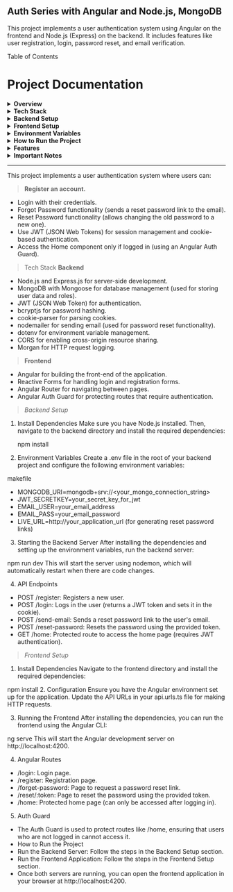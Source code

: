 ﻿## Auth Series with Angular and Node.js, MongoDB

This project implements a user authentication system using Angular on the frontend and Node.js (Express) on the backend. It includes features like user registration, login, password reset, and email verification.

Table of Contents  
# Project Documentation

<details>
  <summary><strong>Overview</strong></summary>
  <!-- Content for Overview -->
  This project is an authentication system built with Node.js and Angular, featuring login, registration, password reset, and email verification.
</details>

<details>
  <summary><strong>Tech Stack</strong></summary>
  <!-- Content for Tech Stack -->
  - **Backend**: Node.js, Express, MongoDB  
  - **Frontend**: Angular, HTML, CSS  
  - **Authentication**: JWT (JSON Web Token)
</details>

<details>
  <summary><strong>Backend Setup</strong></summary>
  <!-- Content for Backend Setup -->
  1. Clone the repository: `git clone <repo_url>`
  2. Navigate to the backend folder: `cd backend`
  3. Install dependencies: `npm install`
  4. Setup environment variables as mentioned in the "Environment Variables" section.
</details>

<details>
  <summary><strong>Frontend Setup</strong></summary>
  <!-- Content for Frontend Setup -->
  1. Navigate to the frontend folder: `cd frontend`
  2. Install dependencies: `npm install`
  3. Serve the application: `ng serve`
</details>

<details>
  <summary><strong>Environment Variables</strong></summary>
  <!-- Content for Environment Variables -->
  - `JWT_SECRETKEY` - Secret key for JWT authentication
  - `DB_URI` - MongoDB connection string
  - `EMAIL_USER` - Email address used for sending emails
  - `EMAIL_PASS` - Email password for the above account
</details>

<details>
  <summary><strong>How to Run the Project</strong></summary>
  <!-- Content for How to Run the Project -->
  1. Ensure that MongoDB is running and your environment variables are configured.
  2. Start the backend server: `npm start` or `nodemon server.js`
  3. In a separate terminal, navigate to the frontend and run `ng serve`
</details>

<details>
  <summary><strong>Features</strong></summary>
  <!-- Content for Features -->
  - User Registration & Login
  - Password Reset via email
  - Email Verification and Security
</details>

<details>
  <summary><strong>Important Notes</strong></summary>
  <!-- Content for Important Notes -->
  - The JWT token is stored in a cookie for authentication purposes.
  - Make sure to configure the correct environment variables before running the project.
</details>

***
This project implements a user authentication system where users can:

> **Register an account.**

- Login with their credentials.
- Forgot Password functionality (sends a reset password link to the email).
- Reset Password functionality (allows changing the old password to a new one).
- Use JWT (JSON Web Tokens) for session management and cookie-based authentication.
- Access the Home component only if logged in (using an Angular Auth Guard).

> Tech Stack
> **Backend**

- Node.js and Express.js for server-side development.
- MongoDB with Mongoose for database management (used for storing user data and roles).
- JWT (JSON Web Token) for authentication.
- bcryptjs for password hashing.
- cookie-parser for parsing cookies.
- nodemailer for sending email (used for password reset functionality).
- dotenv for environment variable management.
- CORS for enabling cross-origin resource sharing.
- Morgan for HTTP request logging.

> **Frontend**

- Angular for building the front-end of the application.
- Reactive Forms for handling login and registration forms.
- Angular Router for navigating between pages.
- Angular Auth Guard for protecting routes that require authentication.

> _Backend Setup_

1. Install Dependencies
   Make sure you have Node.js installed. Then, navigate to the backend directory and install the required dependencies:

   npm install

2. Environment Variables
   Create a .env file in the root of your backend project and configure the following environment variables:

makefile

- MONGODB_URI=mongodb+srv://<your_mongo_connection_string>
- JWT_SECRETKEY=your_secret_key_for_jwt
- EMAIL_USER=your_email_address
- EMAIL_PASS=your_email_password
- LIVE_URL=http://your_application_url (for generating reset password links)

3. Starting the Backend Server
   After installing the dependencies and setting up the environment variables, run the backend server:

npm run dev
This will start the server using nodemon, which will automatically restart when there are code changes.

4. API Endpoints

- POST /register: Registers a new user.
- POST /login: Logs in the user (returns a JWT token and sets it in the cookie).
- POST /send-email: Sends a reset password link to the user's email.
- POST /reset-password: Resets the password using the provided token.
- GET /home: Protected route to access the home page (requires JWT authentication).

> _Frontend Setup_

1. Install Dependencies
   Navigate to the frontend directory and install the required dependencies:

npm install 2. Configuration
Ensure you have the Angular environment set up for the application. Update the API URLs in your api.urls.ts file for making HTTP requests.

3. Running the Frontend
   After installing the dependencies, you can run the frontend using the Angular CLI:

ng serve
This will start the Angular development server on http://localhost:4200.

4. Angular Routes

- /login: Login page.
- /register: Registration page.
- /forget-password: Page to request a password reset link.
- /reset/:token: Page to reset the password using the provided token.
- /home: Protected home page (can only be accessed after logging in).

5. Auth Guard

- The Auth Guard is used to protect routes like /home, ensuring that users who are not logged in cannot access it.
- How to Run the Project
- Run the Backend Server: Follow the steps in the Backend Setup section.
- Run the Frontend Application: Follow the steps in the Frontend Setup section.
- Once both servers are running, you can open the frontend application in your browser at http://localhost:4200.
